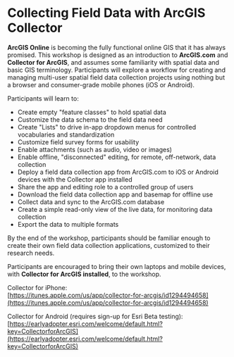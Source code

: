 # Collecting Field Data with ArcGIS Collector

**ArcGIS Online** is becoming the fully functional online GIS that it has always promised. This workshop is designed as an introduction to **ArcGIS.com** and **Collector for ArcGIS**, and assumes some familiarity with spatial data and basic GIS terminology.  Participants will explore a  workflow for creating and managing multi-user spatial field data collection projects using nothing but a browser and consumer-grade mobile phones (iOS or Android). 

Participants will learn to:  

* Create empty "feature classes" to hold spatial data
* Customize the data schema to the field data need
* Create "Lists" to drive in-app dropdown menus for controlled vocabularies and standardization
* Customize field survey forms for usability
* Enable attachments (such as audio, video or images)
* Enable offline, "disconnected" editing, for remote, off-network, data collection
* Deploy a field data collection app from ArcGIS.com to iOS or Android devices with the Collector app installed
* Share the app and editing role to a controlled group of users
* Download the field data collection app and basemap for offline use 
* Collect data and sync to the ArcGIS.com database
* Create a simple read-only view of the live data, for monitoring data collection
* Export the data to multiple formats

By the end of the workshop, participants should be familiar enough to create their own field data collection applications, customized to their research needs. 

Participants are encouraged to bring their own laptops and mobile devices, with **Collector for ArcGIS installed**, to the workshop. 

Collector for iPhone:  
[https://itunes.apple.com/us/app/collector-for-arcgis/id1294494658](https://itunes.apple.com/us/app/collector-for-arcgis/id1294494658)

Collector for Android (requires sign-up for Esri Beta testing):  
[https://earlyadopter.esri.com/welcome/default.html?key=CollectorforArcGIS](https://earlyadopter.esri.com/welcome/default.html?key=CollectorforArcGIS)



